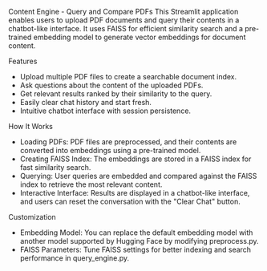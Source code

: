 Content Engine - Query and Compare PDFs
This Streamlit application enables users to upload PDF documents and query their contents in a chatbot-like interface. 
It uses FAISS for efficient similarity search and a pre-trained embedding model to generate vector embeddings for document content.

Features
- Upload multiple PDF files to create a searchable document index.
- Ask questions about the content of the uploaded PDFs.
- Get relevant results ranked by their similarity to the query.
- Easily clear chat history and start fresh.
- Intuitive chatbot interface with session persistence.

How It Works
- Loading PDFs: PDF files are preprocessed, and their contents are converted into embeddings using a pre-trained model.
- Creating FAISS Index: The embeddings are stored in a FAISS index for fast similarity search.
- Querying: User queries are embedded and compared against the FAISS index to retrieve the most relevant content.
- Interactive Interface: Results are displayed in a chatbot-like interface, and users can reset the conversation with the "Clear Chat" button.

Customization
- Embedding Model: You can replace the default embedding model with another model supported by Hugging Face by modifying preprocess.py.
- FAISS Parameters: Tune FAISS settings for better indexing and search performance in query_engine.py.
